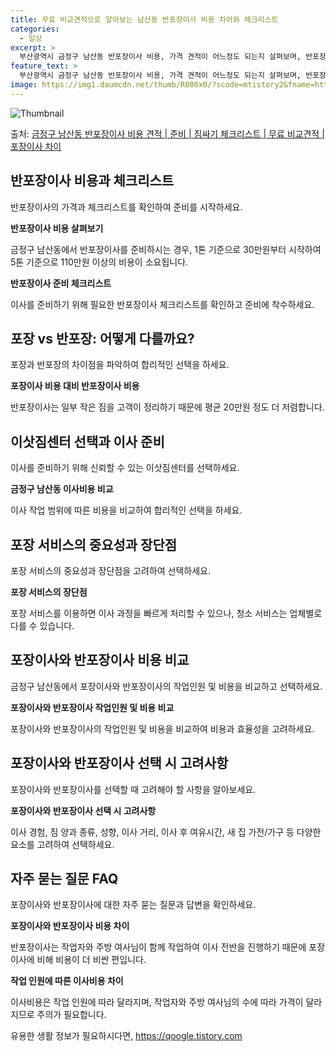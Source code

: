 ```yaml
---
title: 무료 비교견적으로 알아보는 남산동 반포장이사 비용 차이와 체크리스트
categories:
  - 일상
excerpt: >
  부산광역시 금정구 남산동 반포장이사 비용, 가격 견적이 어느정도 되는지 살펴보며, 반포장이사를 준비함에 있어 짐싸기 준비 체크리스트가 무엇인지 보겠습니다. 마지막으로 포장이사와 차이점을 통해 무료 비교견적으로 어떤 것이 더 합리적인 선택인지 공유 드립니다.금정구 남산동 포장이사 견적 샘플 보기 👈 클릭금정구 남산동 포장이사 가격 살펴보기 👈 클릭금정구 남산동 반포장이사 평균 이사 비용평수금정구 남산동 평균 이사 비용원룸 이사9평 이하 (1톤)30만원~투룸/쓰리룸 이사16평 ~ 20평 (2.5톤)80만원~쓰리룸 이사21평 (5톤) ~110만원~우리집 무료 이사견적 받기 👈 클릭포장 vs 반포장: 어떻게 다를까요?포장과 반포장의 가장 큰 차이점은 무엇인지 알아보겠습니다.포장이사는 이사 전반을 담당하며,..
feature_text: >
  부산광역시 금정구 남산동 반포장이사 비용, 가격 견적이 어느정도 되는지 살펴보며, 반포장이사를 준비함에 있어 짐싸기 준비 체크리스트가 무엇인지 보겠습니다. 마지막으로 포장이사와 차이점을 통해 무료 비교견적으로 어떤 것이 더 합리적인 선택인지 공유 드립니다.금정구 남산동 포장이사 견적 샘플 보기 👈 클릭금정구 남산동 포장이사 가격 살펴보기 👈 클릭금정구 남산동 반포장이사 평균 이사 비용평수금정구 남산동 평균 이사 비용원룸 이사9평 이하 (1톤)30만원~투룸/쓰리룸 이사16평 ~ 20평 (2.5톤)80만원~쓰리룸 이사21평 (5톤) ~110만원~우리집 무료 이사견적 받기 👈 클릭포장 vs 반포장: 어떻게 다를까요?포장과 반포장의 가장 큰 차이점은 무엇인지 알아보겠습니다.포장이사는 이사 전반을 담당하며,..
image: https://img1.daumcdn.net/thumb/R800x0/?scode=mtistory2&fname=https%3A%2F%2Fblog.kakaocdn.net%2Fdn%2FxVBUO%2FbtsHd7Jp4ex%2F2Tms8KvIkwxyEV9bijWwOK%2Fimg.webp
---
```


![Thumbnail](https://img1.daumcdn.net/thumb/R800x0/?scode=mtistory2&fname=https%3A%2F%2Fblog.kakaocdn.net%2Fdn%2FxVBUO%2FbtsHd7Jp4ex%2F2Tms8KvIkwxyEV9bijWwOK%2Fimg.webp)

<p>출처: <a href="https://qoogle.tistory.com/9731" rel="dofollow">금정구 남산동 반포장이사 비용 견적 | 준비 | 짐싸기 체크리스트 | 무료 비교견적 | 포장이사 차이</a> </p>

## 반포장이사 비용과 체크리스트

반포장이사의 가격과 체크리스트를 확인하여 준비를 시작하세요.

**반포장이사 비용 살펴보기**

금정구 남산동에서 반포장이사를 준비하시는 경우, 1톤 기준으로 30만원부터 시작하여 5톤 기준으로 110만원 이상의 비용이 소요됩니다.

**반포장이사 준비 체크리스트**

이사를 준비하기 위해 필요한 반포장이사 체크리스트를 확인하고 준비에 착수하세요.

## 포장 vs 반포장: 어떻게 다를까요?

포장과 반포장의 차이점을 파악하여 합리적인 선택을 하세요.

**포장이사 비용 대비 반포장이사 비용**

반포장이사는 일부 작은 짐을 고객이 정리하기 때문에 평균 20만원 정도 더 저렴합니다.

## 이삿짐센터 선택과 이사 준비

이사를 준비하기 위해 신뢰할 수 있는 이삿짐센터를 선택하세요.

**금정구 남산동 이사비용 비교**

이사 작업 범위에 따른 비용을 비교하여 합리적인 선택을 하세요.

## 포장 서비스의 중요성과 장단점

포장 서비스의 중요성과 장단점을 고려하여 선택하세요.

**포장 서비스의 장단점**

포장 서비스를 이용하면 이사 과정을 빠르게 처리할 수 있으나, 청소 서비스는 업체별로 다를 수 있습니다.

## 포장이사와 반포장이사 비용 비교

금정구 남산동에서 포장이사와 반포장이사의 작업인원 및 비용을 비교하고 선택하세요.

**포장이사와 반포장이사 작업인원 및 비용 비교**

포장이사와 반포장이사의 작업인원 및 비용을 비교하여 비용과 효율성을 고려하세요.

## 포장이사와 반포장이사 선택 시 고려사항

포장이사와 반포장이사를 선택할 때 고려해야 할 사항을 알아보세요.

**포장이사와 반포장이사 선택 시 고려사항**

이사 경험, 짐 양과 종류, 성향, 이사 거리, 이사 후 여유시간, 새 집 가전/가구 등 다양한 요소를 고려하여 선택하세요.

## 자주 묻는 질문 FAQ

포장이사와 반포장이사에 대한 자주 묻는 질문과 답변을 확인하세요.

**포장이사와 반포장이사 비용 차이**

반포장이사는 작업자와 주방 여사님이 함께 작업하여 이사 전반을 진행하기 때문에 포장이사에 비해 비용이 더 비싼 편입니다.

**작업 인원에 따른 이사비용 차이**

이사비용은 작업 인원에 따라 달라지며, 작업자와 주방 여사님의 수에 따라 가격이 달라지므로 주의가 필요합니다.

 

유용한 생활 정보가 필요하시다면, <a href="https://qoogle.tistory.com" rel="dofollow">https://qoogle.tistory.com</a>


